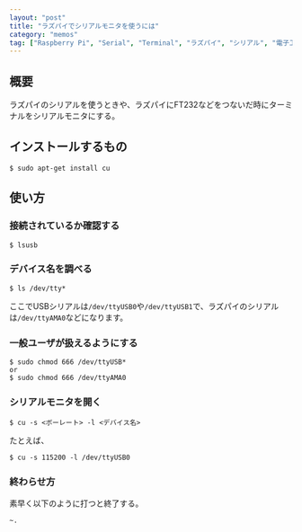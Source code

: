 ```yaml
---
layout: "post"
title: "ラズパイでシリアルモニタを使うには"
category: "memos"
tag: ["Raspberry Pi", "Serial", "Terminal", "ラズパイ", "シリアル", "電子工作", "Arduino", "ターミナル"]
---
```


## 概要

ラズパイのシリアルを使うときや、ラズパイにFT232などをつないだ時にターミナルをシリアルモニタにする。

## インストールするもの

    $ sudo apt-get install cu

## 使い方

### 接続されているか確認する

    $ lsusb

### デバイス名を調べる

    $ ls /dev/tty*

ここでUSBシリアルは`/dev/ttyUSB0`や`/dev/ttyUSB1`で、ラズパイのシリアルは`/dev/ttyAMA0`などになります。

### 一般ユーザが扱えるようにする

	$ sudo chmod 666 /dev/ttyUSB*
	or
	$ sudo chmod 666 /dev/ttyAMA0

### シリアルモニタを開く

	$ cu -s <ボーレート> -l <デバイス名>

たとえば、

	$ cu -s 115200 -l /dev/ttyUSB0

### 終わらせ方
	
素早く以下のように打つと終了する。

	~.

